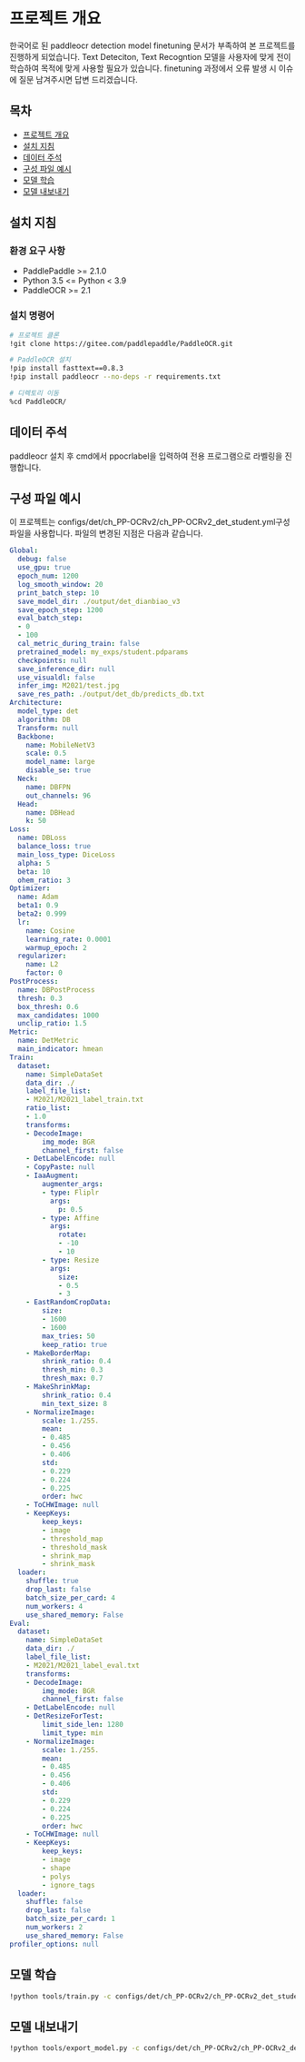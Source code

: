 # 프로젝트 개요
한국어로 된 paddleocr detection model finetuning 문서가 부족하여 본 프로젝트를 진행하게 되었습니다. Text Deteciton, Text Recogntion 모델을 사용자에 맞게 전이학습하여 목적에 맞게 사용할 필요가 있습니다. finetuning 과정에서 오류 발생 시 이슈에 질문 남겨주시면 답변 드리겠습니다.

## 목차

- [프로젝트 개요](#프로젝트-개요)
- [설치 지침](#설치-지침)
- [데이터 주석](#데이터-주석)
- [구성 파일 예시](#구성-파일-예시)
- [모델 학습](#모델-학습)
- [모델 내보내기](#모델-내보내기)

## 설치 지침

### 환경 요구 사항
- PaddlePaddle >= 2.1.0
- Python 3.5 <= Python < 3.9
- PaddleOCR >= 2.1

### 설치 명령어
```sh
# 프로젝트 클론
!git clone https://gitee.com/paddlepaddle/PaddleOCR.git

# PaddleOCR 설치
!pip install fasttext==0.8.3
!pip install paddleocr --no-deps -r requirements.txt

# 디렉토리 이동
%cd PaddleOCR/
```

## 데이터 주석
paddleocr 설치 후 cmd에서 ppocrlabel을 입력하여 전용 프로그램으로 라벨링을 진행합니다.

## 구성 파일 예시
이 프로젝트는 configs/det/ch_PP-OCRv2/ch_PP-OCRv2_det_student.yml구성 파일을 사용합니다. 파일의 변경된 지점은 다음과 같습니다.

```yaml
Global:
  debug: false
  use_gpu: true
  epoch_num: 1200
  log_smooth_window: 20
  print_batch_step: 10
  save_model_dir: ./output/det_dianbiao_v3
  save_epoch_step: 1200
  eval_batch_step:
  - 0
  - 100
  cal_metric_during_train: false
  pretrained_model: my_exps/student.pdparams
  checkpoints: null
  save_inference_dir: null
  use_visualdl: false
  infer_img: M2021/test.jpg
  save_res_path: ./output/det_db/predicts_db.txt
Architecture:
  model_type: det
  algorithm: DB
  Transform: null
  Backbone:
    name: MobileNetV3
    scale: 0.5
    model_name: large
    disable_se: true
  Neck:
    name: DBFPN
    out_channels: 96
  Head:
    name: DBHead
    k: 50
Loss:
  name: DBLoss
  balance_loss: true
  main_loss_type: DiceLoss
  alpha: 5
  beta: 10
  ohem_ratio: 3
Optimizer:
  name: Adam
  beta1: 0.9
  beta2: 0.999
  lr:
    name: Cosine
    learning_rate: 0.0001 
    warmup_epoch: 2 
  regularizer:
    name: L2
    factor: 0
PostProcess:
  name: DBPostProcess
  thresh: 0.3
  box_thresh: 0.6
  max_candidates: 1000
  unclip_ratio: 1.5
Metric:
  name: DetMetric
  main_indicator: hmean
Train:
  dataset:
    name: SimpleDataSet
    data_dir: ./
    label_file_list:
    - M2021/M2021_label_train.txt  
    ratio_list:
    - 1.0
    transforms:
    - DecodeImage:
        img_mode: BGR
        channel_first: false
    - DetLabelEncode: null
    - CopyPaste: null  
    - IaaAugment:
        augmenter_args:
        - type: Fliplr
          args:
            p: 0.5
        - type: Affine
          args:
            rotate:
            - -10
            - 10
        - type: Resize
          args:
            size:
            - 0.5
            - 3
    - EastRandomCropData:
        size:
        - 1600  
        - 1600
        max_tries: 50
        keep_ratio: true
    - MakeBorderMap:
        shrink_ratio: 0.4
        thresh_min: 0.3
        thresh_max: 0.7
    - MakeShrinkMap:
        shrink_ratio: 0.4
        min_text_size: 8
    - NormalizeImage:
        scale: 1./255.
        mean:
        - 0.485
        - 0.456
        - 0.406
        std:
        - 0.229
        - 0.224
        - 0.225
        order: hwc
    - ToCHWImage: null
    - KeepKeys:
        keep_keys:
        - image
        - threshold_map
        - threshold_mask
        - shrink_map
        - shrink_mask
  loader:
    shuffle: true
    drop_last: false
    batch_size_per_card: 4
    num_workers: 4
    use_shared_memory: False 
Eval:
  dataset:
    name: SimpleDataSet
    data_dir: ./
    label_file_list:
    - M2021/M2021_label_eval.txt
    transforms:
    - DecodeImage:
        img_mode: BGR
        channel_first: false
    - DetLabelEncode: null
    - DetResizeForTest:
        limit_side_len: 1280
        limit_type: min
    - NormalizeImage:
        scale: 1./255.
        mean:
        - 0.485
        - 0.456
        - 0.406
        std:
        - 0.229
        - 0.224
        - 0.225
        order: hwc
    - ToCHWImage: null
    - KeepKeys:
        keep_keys:
        - image
        - shape
        - polys
        - ignore_tags
  loader:
    shuffle: false
    drop_last: false
    batch_size_per_card: 1
    num_workers: 2
    use_shared_memory: False
profiler_options: null
```

## 모델 학습
```sh
!python tools/train.py -c configs/det/ch_PP-OCRv2/ch_PP-OCRv2_det_student.yml
```

## 모델 내보내기
```sh
!python tools/export_model.py -c configs/det/ch_PP-OCRv2/ch_PP-OCRv2_det_student.yml -o Global.pretrained_model=./my_exps/det_dianbiao_size1600_copypaste/best_accuracy Global.save_inference_dir=./inference/det_db
```
